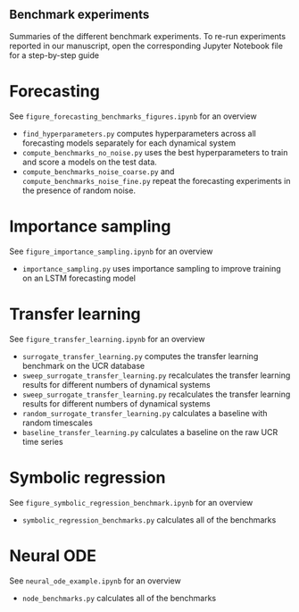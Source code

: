 ## Benchmark experiments

Summaries of the different benchmark experiments. To re-run experiments reported in our manuscript, open the corresponding Jupyter Notebook file for a step-by-step guide

# Forecasting

See `figure_forecasting_benchmarks_figures.ipynb` for an overview

+ `find_hyperparameters.py` computes hyperparameters across all forecasting models separately for each dynamical system
+ `compute_benchmarks_no_noise.py` uses the best hyperparameters to train and score a models on the test data.
+ `compute_benchmarks_noise_coarse.py` and `compute_benchmarks_noise_fine.py` repeat the forecasting experiments in the presence of random noise.

# Importance sampling 

See `figure_importance_sampling.ipynb` for an overview

+ `importance_sampling.py` uses importance sampling to improve training on an LSTM forecasting model

# Transfer learning

See `figure_transfer_learning.ipynb` for an overview

+ `surrogate_transfer_learning.py` computes the transfer learning benchmark on the UCR database
+ `sweep_surrogate_transfer_learning.py` recalculates the transfer learning results for different numbers of dynamical systems
+ `sweep_surrogate_transfer_learning.py` recalculates the transfer learning results for different numbers of dynamical systems
+ `random_surrogate_transfer_learning.py` calculates a baseline with random timescales
+ `baseline_transfer_learning.py` calculates a baseline on the raw UCR time series 

# Symbolic regression

See `figure_symbolic_regression_benchmark.ipynb` for an overview

+ `symbolic_regression_benchmarks.py` calculates all of the benchmarks

# Neural ODE

See `neural_ode_example.ipynb` for an overview

+ `node_benchmarks.py` calculates all of the benchmarks